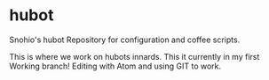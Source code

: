 # hubot
Snohio's hubot Repository for configuration and coffee scripts.

This is where we work on hubots innards. This it currently in my first Working branch!
Editing with Atom and using GIT to work.
  
